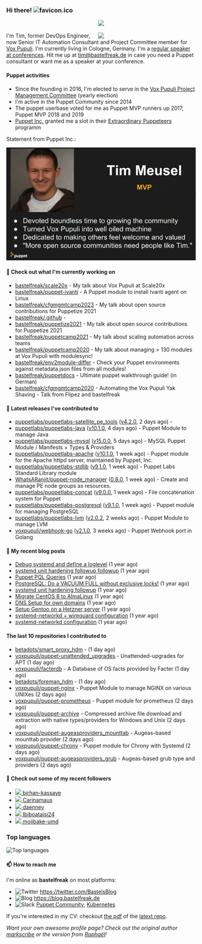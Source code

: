 ### Hi there! ![favicon.ico](https://raw.githubusercontent.com/bastelfreak/bastelfreak/master/favicon.ico)

<p align="center">
  <a href="https://github.com/ryo-ma/github-profile-trophy"><img src="https://github-profile-trophy.vercel.app/?username=bastelfreak&theme=darkhub&margin-w=15&margin-h=15&no-frame=true&column=5"/></a>
</p>

<img align="right" src="https://avatars.githubusercontent.com/bastelfreak" width="260">

I'm Tim, former DevOps Engineer, now Senior IT Automation Consultant and Project
Committee member for [Vox Pupuli](https://voxpupuli.org).
I'm currently living in Cologne, Germany. I'm a
[regular speaker at conferences](https://github.com/bastelfreak/talks#collection-of-talks-proposals-and-related-stuff).
Hit me up at [tim@bastelfreak.de](mailto:tim@bastelfeak.de) in case you need a
Puppet consultant or want me as a speaker at your conference.

#### Puppet activities

* Since the founding in 2016, I'm elected to serve in the [Vox Pupuli Project Management Committee](https://voxpupuli.org/blog/2016/10/12/pmc-election-results/) (yearly election)
* I'm active in the Puppet Community since 2014
* The puppet userbase voted for me as Puppet MVP runners up 2017, Puppet MVP 2018 and 2019
* [Puppet Inc.](https://puppet.com) granted me a slot in their [Extraordinary Puppeteers](https://puppet-champions.github.io/profiles.html) programm

Statement from Puppet Inc.:

![mvp statement](https://raw.githubusercontent.com/bastelfreak/bastelfreak/master/MVP.png)

#### 🌱 Check out what I'm currently working on


- [bastelfreak/scale20x](https://github.com/bastelfreak/scale20x) - My talk about Vox Pupuli at Scale20x
- [bastelfreak/puppet-ivanti](https://github.com/bastelfreak/puppet-ivanti) - A Puppet module to install Ivanti agent on Linux
- [bastelfreak/cfgmgmtcamp2023](https://github.com/bastelfreak/cfgmgmtcamp2023) - My talk about open source contributions for Puppetize 2021
- [bastelfreak/.github](https://github.com/bastelfreak/.github) - 
- [bastelfreak/puppetize2021](https://github.com/bastelfreak/puppetize2021) - My talk about open source contributions for Puppetize 2021
- [bastelfreak/puppetcamp2021](https://github.com/bastelfreak/puppetcamp2021) - My talk about scaling automation across teams
- [bastelfreak/puppetcamp2020](https://github.com/bastelfreak/puppetcamp2020) - My talk about managing &gt; 130 modules at Vox Pupuli with modulesync!
- [bastelfreak/env2module-differ](https://github.com/bastelfreak/env2module-differ) - Check your Puppet environments against metadata.json files from all modules!
- [bastelfreak/puppetdocs](https://github.com/bastelfreak/puppetdocs) - Ultimate puppet walkthrough guide! (in German)
- [bastelfreak/cfgmgmtcamp2020](https://github.com/bastelfreak/cfgmgmtcamp2020) - Automating the Vox Pupuli Yak Shaving - Talk from Flipez and bastelfreak

#### 🔭 Latest releases I've contributed to


- [puppetlabs/puppetlabs-satellite_pe_tools](https://github.com/puppetlabs/puppetlabs-satellite_pe_tools) ([v4.2.0](https://github.com/puppetlabs/puppetlabs-satellite_pe_tools/releases/tag/v4.2.0), 2 days ago) - 
- [puppetlabs/puppetlabs-java](https://github.com/puppetlabs/puppetlabs-java) ([v10.1.0](https://github.com/puppetlabs/puppetlabs-java/releases/tag/v10.1.0), 4 days ago) - Puppet Module to manage Java
- [puppetlabs/puppetlabs-mysql](https://github.com/puppetlabs/puppetlabs-mysql) ([v15.0.0](https://github.com/puppetlabs/puppetlabs-mysql/releases/tag/v15.0.0), 5 days ago) - MySQL Puppet Module / Manifests &#43; Types &amp; Providers
- [puppetlabs/puppetlabs-apache](https://github.com/puppetlabs/puppetlabs-apache) ([v10.1.0](https://github.com/puppetlabs/puppetlabs-apache/releases/tag/v10.1.0), 1 week ago) - Puppet module for the Apache httpd server, maintained by Puppet, Inc. 
- [puppetlabs/puppetlabs-stdlib](https://github.com/puppetlabs/puppetlabs-stdlib) ([v9.1.0](https://github.com/puppetlabs/puppetlabs-stdlib/releases/tag/v9.1.0), 1 week ago) - Puppet Labs Standard Library module
- [WhatsARanjit/puppet-node_manager](https://github.com/WhatsARanjit/puppet-node_manager) ([0.8.0](https://github.com/WhatsARanjit/puppet-node_manager/releases/tag/0.8.0), 1 week ago) - Create and manage PE node groups as resources.
- [puppetlabs/puppetlabs-concat](https://github.com/puppetlabs/puppetlabs-concat) ([v9.0.0](https://github.com/puppetlabs/puppetlabs-concat/releases/tag/v9.0.0), 1 week ago) - File concatenation system for Puppet
- [puppetlabs/puppetlabs-postgresql](https://github.com/puppetlabs/puppetlabs-postgresql) ([v9.1.0](https://github.com/puppetlabs/puppetlabs-postgresql/releases/tag/v9.1.0), 1 week ago) - Puppet module for managing PostgreSQL
- [puppetlabs/puppetlabs-lvm](https://github.com/puppetlabs/puppetlabs-lvm) ([v2.0.2](https://github.com/puppetlabs/puppetlabs-lvm/releases/tag/v2.0.2), 2 weeks ago) - Puppet Module to manage LVM
- [voxpupuli/webhook-go](https://github.com/voxpupuli/webhook-go) ([v2.1.0](https://github.com/voxpupuli/webhook-go/releases/tag/v2.1.0), 3 weeks ago) - Puppet Webhook port in Golang

#### 📜 My recent blog posts


- [Debug systemd and define a loglevel](https://blog.bastelfreak.de/2022/02/debug-systemd-and-define-a-loglevel/) (1 year ago)
- [systemd unit hardening followup followup](https://blog.bastelfreak.de/2022/01/systemd-unit-hardening-followup-followup/) (1 year ago)
- [Puppet PQL Queries](https://blog.bastelfreak.de/2022/01/puppet-pql-queries/) (1 year ago)
- [PostgreSQL: Do a VACUUM FULL without exclusive locks!](https://blog.bastelfreak.de/2022/01/postgresql-do-a-vacuum-full-without-exclusive-locks/) (1 year ago)
- [systemd unit hardening followup](https://blog.bastelfreak.de/2022/01/systemd-unit-hardening-followup/) (1 year ago)
- [Migrate CentOS 8 to AlmaLinux](https://blog.bastelfreak.de/2022/01/migrate-centos-8-to-almalinux/) (1 year ago)
- [DNS Setup for own domains](https://blog.bastelfreak.de/2022/01/dns-setup-for-own-domains/) (1 year ago)
- [Setup Gentoo on a Hetzner server](https://blog.bastelfreak.de/2022/01/setup-gentoo-on-a-hetzner-server/) (1 year ago)
- [systemd-networkd &#43; wireguard configuration](https://blog.bastelfreak.de/2022/01/systemd-networkd-wireguard-configuration/) (1 year ago)
- [systemd-networkd configuration](https://blog.bastelfreak.de/2022/01/systemd-networkd-configuration/) (1 year ago)

#### The last 10 repositories I contributed to


- [betadots/smart_proxy_hdm](https://github.com/betadots/smart_proxy_hdm) -  (1 day ago)
- [voxpupuli/puppet-unattended_upgrades](https://github.com/voxpupuli/puppet-unattended_upgrades) - Unattended-upgrades for APT (1 day ago)
- [voxpupuli/facterdb](https://github.com/voxpupuli/facterdb) - A Database of OS facts provided by Facter (1 day ago)
- [betadots/foreman_hdm](https://github.com/betadots/foreman_hdm) -  (1 day ago)
- [voxpupuli/puppet-nginx](https://github.com/voxpupuli/puppet-nginx) - Puppet Module to manage NGINX on various UNIXes (2 days ago)
- [voxpupuli/puppet-prometheus](https://github.com/voxpupuli/puppet-prometheus) - Puppet module for prometheus (2 days ago)
- [voxpupuli/puppet-archive](https://github.com/voxpupuli/puppet-archive) - Compressed archive file download and extraction with native types/providers for Windows and Unix (2 days ago)
- [voxpupuli/puppet-augeasproviders_mounttab](https://github.com/voxpupuli/puppet-augeasproviders_mounttab) - Augeas-based mounttab provider (2 days ago)
- [voxpupuli/puppet-chrony](https://github.com/voxpupuli/puppet-chrony) - Puppet module for Chrony with Systemd (2 days ago)
- [voxpupuli/puppet-augeasproviders_grub](https://github.com/voxpupuli/puppet-augeasproviders_grub) - Augeas-based grub type and providers (2 days ago)

#### 👥 Check out some of my recent followers


- [<img src="https://avatars.githubusercontent.com/u/66920283?v=4" height="20"/> birhan-kassaye](https://github.com/birhan-kassaye)
- [<img src="https://avatars.githubusercontent.com/u/131788756?v=4" height="20"/> Carinamaus](https://github.com/Carinamaus)
- [<img src="https://avatars.githubusercontent.com/u/569574?u=b6f8f44b60657870b2afd38f4bb5756f4506b289&amp;v=4" height="20"/> daenney](https://github.com/daenney)
- [<img src="https://avatars.githubusercontent.com/u/128357418?v=4" height="20"/> Ibiboataisi24](https://github.com/Ibiboataisi24)
- [<img src="https://avatars.githubusercontent.com/u/6052586?u=1c27d2f6c33b9ce63ad9781f0bb9cbdc13c62702&amp;v=4" height="20"/> mojibake-umd](https://github.com/mojibake-umd)

### Top languages

![Top languages](https://github-readme-stats.vercel.app/api/top-langs/?username=bastelfreak&hide_title=true)

#### 📫 How to reach me

I'm online as **bastelfreak** on most platforms:

- <img src="https://raw.githubusercontent.com/FortAwesome/Font-Awesome/master/svgs/brands/twitter.svg" width="20" alt="Twitter" /> https://twitter.com/BastelsBlog
- <img src="https://raw.githubusercontent.com/FortAwesome/Font-Awesome/master/svgs/brands/wordpress.svg" width="20" alt="Blog" /> https://blog.bastelfreak.de
- <img src="https://raw.githubusercontent.com/FortAwesome/Font-Awesome/master/svgs/brands/slack.svg" width="20" alt="Slack" /> [Puppet Community](https://slack.puppet.com/), [Kubernetes](https://slack.k8s.io/)

If you're interested in my CV: checkout [the pdf](https://github.com/bastelfreak/cv/raw/master/content-en.pdf) of the [latext repo](https://github.com/bastelfreak/cv#readme).

*Want your own awesome profile page? Check out the original author [markscribe](https://github.com/muesli/markscribe) or the version from [Raphaël](https://github.com/raphink/raphink#hi-there-)!*
